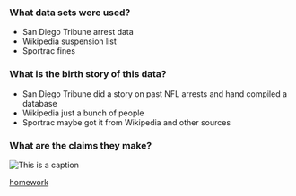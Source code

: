 ### What data sets were used?

- San Diego Tribune arrest data
- Wikipedia suspension list
- Sportrac fines

### What is the birth story of this data?

- San Diego Tribune did a story on past NFL arrests and hand compiled a database
- Wikipedia just a bunch of people
- Sportrac maybe got it from Wikipedia and other sources

### What are the claims they make?


![This is a caption](http://stanford.edu)

[homework](http://www.padjo.org/2014-09-23/#homework-details)
